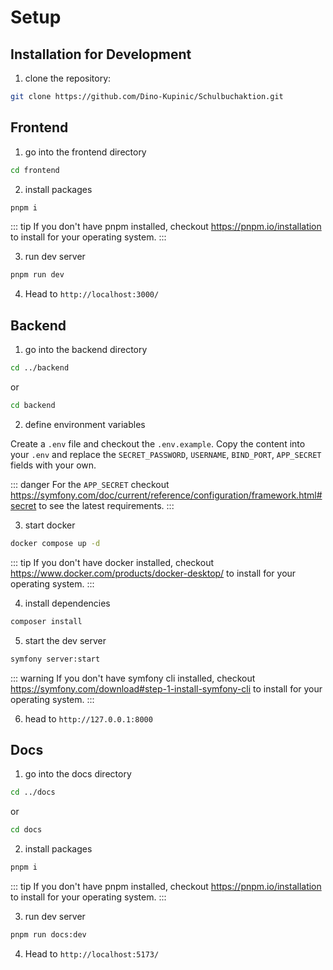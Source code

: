# Setup

## Installation for Development

1. clone the repository:

```bash
git clone https://github.com/Dino-Kupinic/Schulbuchaktion.git
```

## Frontend

1. go into the frontend directory

```bash
cd frontend
```

2. install packages

```bash
pnpm i 
```

::: tip
If you don't have pnpm installed, checkout https://pnpm.io/installation to install for your operating system.
:::

3. run dev server

```bash
pnpm run dev
```

4. Head to `http://localhost:3000/`

## Backend

1. go into the backend directory

```bash
cd ../backend
```
or
```bash
cd backend
```

2. define environment variables

Create a `.env` file and checkout the `.env.example`. Copy the content into your `.env` and replace
the `SECRET_PASSWORD`, `USERNAME`, `BIND_PORT`, `APP_SECRET`  fields with your own.

::: danger
For the `APP_SECRET` checkout https://symfony.com/doc/current/reference/configuration/framework.html#secret to see the
latest requirements.
:::

3. start docker

```bash
docker compose up -d
```

::: tip 
If you don't have docker installed, checkout https://www.docker.com/products/docker-desktop/ to install for your
operating system.
:::

4. install dependencies

```bash
composer install
```

5. start the dev server

```bash
symfony server:start
```

::: warning
If you don't have symfony cli installed, checkout https://symfony.com/download#step-1-install-symfony-cli to install
for your operating system.
:::

6. head to `http://127.0.0.1:8000`

## Docs

1. go into the docs directory

```bash
cd ../docs
```
or
```bash
cd docs
```

2. install packages

```bash
pnpm i 
```

::: tip 
If you don't have pnpm installed, checkout https://pnpm.io/installation to install for your operating system.
:::

3. run dev server

```bash
pnpm run docs:dev
```

4. Head to `http://localhost:5173/`
